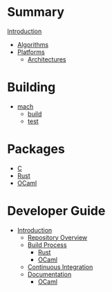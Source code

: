 # Summary

[Introduction](readme.md)

- [Algorithms](./algorithms.md)
- [Platforms](./platforms.md)
  - [Architectures](./architectures.md)
<!-- - [Installation](./installation.md) -->

# Building

- [mach](./mach/readme.md)
  - [build](./mach/build.md)
  - [test](./mach/test.md)

# Packages

- [C](./hacl-c/readme.md)
- [Rust](./hacl-rust/readme.md)
  <!-- - [AEADs](./hacl-rust/aead.md) -->
- [OCaml](./hacl-ocaml/readme.md)
<!-- - [JavaScript](./hacl-js/readme.md) -->

# Developer Guide

- [Introduction](./developers/readme.md)
  - [Repository Overview](./developers/repo-overview.md)
  - [Build Process](./developers/build-process.md)
    - [Rust](./developers/rust-build.md)
    - [OCaml](./developers/ocaml-build.md)
  - [Continuous Integration](./developers/ci.md)
  - [Documentation](./developers/documentation.md)
    - [OCaml](./developers/ocaml-docs.md)
